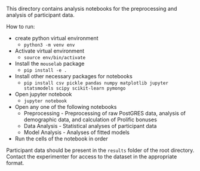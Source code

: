 This directory contains analysis notebooks for the preprocessing and analysis of participant data.

How to run:
* create python virtual environment
  * `python3 -m venv env`
* Activate virtual environment
  * `source env/bin/activate`
* Install the `mouselab` package
  * `pip install -e .`
* Install other necessary packages for notebooks
  * `pip install csv pickle pandas numpy matplotlib jupyter statsmodels scipy scikit-learn pymongo`
* Open jupyter notebook
  * `jupyter notebook`
* Open any one of the following notebooks
  * Preprocessing - Preprocessing of raw PostGRES data, analysis of demographic data, and calculation of Prolific bonuses
  * Data Analysis - Statistical analyses of participant data
  * Model Analysis - Analyses of fitted models
* Run the cells of the notebook in order

Participant data should be present in the `results` folder of the root directory. Contact the experimenter for access to the dataset in the appropriate format.